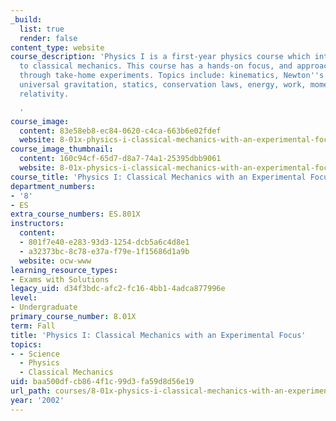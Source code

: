 ```yaml
---
_build:
  list: true
  render: false
content_type: website
course_description: 'Physics I is a first-year physics course which introduces students
  to classical mechanics. This course has a hands-on focus, and approaches mechanics
  through take-home experiments. Topics include: kinematics, Newton''s laws of motion,
  universal gravitation, statics, conservation laws, energy, work, momentum, and special
  relativity.

  '
course_image:
  content: 83e58eb8-ec84-0620-c4ca-663b6e02fdef
  website: 8-01x-physics-i-classical-mechanics-with-an-experimental-focus-fall-2002
course_image_thumbnail:
  content: 160c94cf-65d7-d8a7-74a1-25395dbb9061
  website: 8-01x-physics-i-classical-mechanics-with-an-experimental-focus-fall-2002
course_title: 'Physics I: Classical Mechanics with an Experimental Focus'
department_numbers:
- '8'
- ES
extra_course_numbers: ES.801X
instructors:
  content:
  - 801f7e40-e283-93d3-1254-dcb5a6c4d8e1
  - a32373bc-8c78-e37a-f79e-1f15686d1a9b
  website: ocw-www
learning_resource_types:
- Exams with Solutions
legacy_uid: d34f3bdc-afc2-fc16-4bb1-4adca877996e
level:
- Undergraduate
primary_course_number: 8.01X
term: Fall
title: 'Physics I: Classical Mechanics with an Experimental Focus'
topics:
- - Science
  - Physics
  - Classical Mechanics
uid: baa500df-cb86-4f1c-99d3-fa59d8d56e19
url_path: courses/8-01x-physics-i-classical-mechanics-with-an-experimental-focus-fall-2002
year: '2002'
---
```

